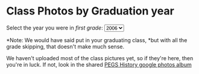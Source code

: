 # Class Photos by Graduation year

Select the year you were in *first grade*: 
<select id="first_year"> <!-- onchange="load_photos();">-->
	<option value="2006">2006</option>
	<option value="2005">2005</option>
	<option value="2004">2004</option>
	<option value="2003">2003</option>
</select>

*Note: We would have said put in your graduating class, 
*but with all the grade skipping, that doesn't make much sense.

<!--*Note: Put in the year you would have graduated, without skipping any grades. 
*For example, if you were in 5th grade in 2009-2010, select 2017 even if you graduated in 2016-->

We haven't uploaded most of the class pictures yet, so if they're here, then you're in luck. 
If not, look in the shared [PEGS History google photos album](https://photos.google.com/share/AF1QipP3AVw6w-Ee8S4nkstATMq4AlQ6uB5JAQFLAI-ufwojwftqZPv52eHemkumOgt2sw?key=YUhFSHRIcVRSMDhHckZTajFXbThOTDdjR0NMMkNR)

<div id="fifth_pics">
</div>

<script>
	alert("Test1");
	img_folder = "/pegs-history/media/images/";
	function load_photos(e) {
		alert("Test2")
		sel = document.getElementById("first_year");
		var first_yr = sel.value;
		alert("Selected: "+first_yr);
		var fifth_year = first_yr + 4;
		// var fifth_year = sel_grad_yr - 7;
		
		img_src = img_folder+(fifth_year-1)+"_"+fifth_year+"_g5_trim.jpg";
		alt_text = "5th grade "+(fifth_year-1)+"-"+fifth_year;

		document.getElementById("fifth_pics").innerHTML = "<img src="+img_src+" alt="+alt_text+" />";
	}
	
	sel = document.getElementById("first_year");
	sel.onchange = load_photos;
	//sel.addEventListener("change", load_photos);
</script>
<!--
[2016](./2016.html)
[2015](./2015.html)
-->
